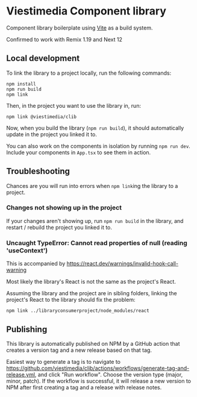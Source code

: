 # Viestimedia Component library

Component library boilerplate using [Vite](https://vitejs.dev/) as a build system.

Confirmed to work with Remix 1.19 and Next 12

## Local development

To link the library to a project locally,
run the following commands:

```
npm install
npm run build
npm link

```

Then, in the project you want to use the library in, run:

```
npm link @viestimedia/clib
```

Now, when you build the library (`npm run build`), it should automatically update in the project you linked it to.

You can also work on the components in isolation by running `npm run dev`. Include your components in `App.tsx` to see them in action.

## Troubleshooting

Chances are you will run into errors when `npm link`ing the library to a project.

### Changes not showing up in the project

If your changes aren't showing up, run `npm run build` in the library, and restart / rebuild the project you linked it to.

### Uncaught TypeError: Cannot read properties of null (reading 'useContext')

This is accompanied by https://react.dev/warnings/invalid-hook-call-warning

Most likely the library's React is not the same as the project's React.

Assuming the library and the project are in sibling folders, linking the project's React to the library should fix the problem:

```
npm link ../libraryconsumerproject/node_modules/react
```

## Publishing

This library is automatically published on NPM by a GitHub action that creates a version tag and a new release based on that tag.

Easiest way to generate a tag is to navigate to https://github.com/viestimedia/clib/actions/workflows/generate-tag-and-release.yml, and click "Run workflow". Choose the version type (major, minor, patch). If the workflow is successful, it will release a new version to NPM after first creating a tag and a release with release notes.
